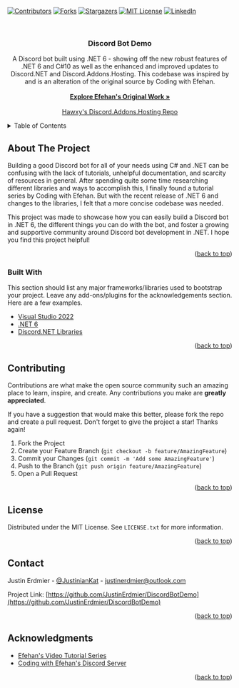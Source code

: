 <div id="top"></div>
<!--
*** Thanks for checking out my Discord Bot Demo. If you have a suggestion
*** that would make this better, please fork the repo and create a pull request.
*** Don't forget to give the project a star!
*** Thanks again!
-->



<!-- PROJECT SHIELDS -->
<!--
*** I'm using markdown "reference style" links for readability.
*** Reference links are enclosed in brackets [ ] instead of parentheses ( ).
*** See the bottom of this document for the declaration of the reference variables
*** for contributors-url, forks-url, etc. This is an optional, concise syntax you may use.
*** https://www.markdownguide.org/basic-syntax/#reference-style-links
-->



<!-- ReadMe Template Author -->
<!--
*** The template I am using tho structure and build this ReadMe was published by othneildrew.
*** Some text may be carried over if it applies to the current context. 
-->

[![Contributors][contributors-shield]][contributors-url]
[![Forks][forks-shield]][forks-url]
[![Stargazers][stars-shield]][stars-url]
[![MIT License][license-shield]][license-url]
[![LinkedIn][linkedin-shield]][linkedin-url]



<br />
<div align="center">

  <h3 align="center">Discord Bot Demo</h3>

  <p align="center">
    A Discord bot built using .NET 6 - showing off the new robust features of .NET 6 and C#10 as well as
    the enhanced and improved updates to Discord.NET and Discord.Addons.Hosting. This codebase was inspired
    by and is an alteration of the original source by Coding with Efehan.
    <br />
    <br />
    <a href="https://github.com/Coding-with-Efehan/Watermelon-DNBDS"><strong>Explore Efehan's Original Work »</strong></a>
    <br />
    <br />
    <a href="https://github.com/Hawxy/Discord.Addons.Hosting">Hawxy's Discord.Addons.Hosting Repo</a>
  </p>
</div>



<details>
  <summary>Table of Contents</summary>
  <ol>
    <li>
      <a href="#about-the-project">About The Project</a>
      <ul>
        <li><a href="#built-with">Built With</a></li>
      </ul>
    </li>
    <!-- <li>
      <a href="#getting-started">Getting Started</a>
      <ul>
        <li><a href="#prerequisites">Prerequisites</a></li>
        <li><a href="#installation">Installation</a></li>
      </ul>
    </li> -->
    <li><a href="#usage">Usage</a></li>
    <li><a href="#roadmap">Roadmap</a></li>
    <li><a href="#contributing">Contributing</a></li>
    <li><a href="#license">License</a></li>
    <li><a href="#contact">Contact</a></li>
    <li><a href="#acknowledgments">Acknowledgments</a></li>
  </ol>
</details>



<!-- ABOUT THE PROJECT -->
## About The Project


Building a good Discord bot for all of your needs using C# and .NET can be confusing with the lack of tutorials, unhelpful documentation, and scarcity of 
resources in general. After spending quite some time researching different libraries and ways to accomplish this, I finally found a tutorial series by
Coding with Efehan. But with the recent release of .NET 6 and changes to the libraries, I felt that a more concise codebase was needed.

This project was made to showcase how you can easily build a Discord bot in .NET 6, the different things you can do with the bot, and foster a growing
and supportive community around Discord bot development in .NET. I hope you find this project helpful!

<p align="right">(<a href="#top">back to top</a>)</p>



### Built With

This section should list any major frameworks/libraries used to bootstrap your project. Leave any add-ons/plugins for the acknowledgements section. Here are a few examples.

* [Visual Studio 2022](https://visualstudio.microsoft.com/vs/)
* [.NET 6](https://dotnet.microsoft.com/download/dotnet/6.0)
* [Discord.NET Libraries](https://github.com/discord-net)

<p align="right">(<a href="#top">back to top</a>)</p>



<!-- GETTING STARTED
## Getting Started

There are a few ways you can utilize this resource

### Prerequisites

This is an example of how to list things you need to use the software and how to install them.
* npm
  ```sh
  npm install npm@latest -g
  ```

### Installation

_Below is an example of how you can instruct your audience on installing and setting up your app. This template doesn't rely on any external dependencies or services._

1. Get a free API Key at [https://example.com](https://example.com)
2. Clone the repo
   ```sh
   git clone https://github.com/your_username_/Project-Name.git
   ```
3. Install NPM packages
   ```sh
   npm install
   ```
4. Enter your API in `config.js`
   ```js
   const API_KEY = 'ENTER YOUR API';
   ```

<p align="right">(<a href="#top">back to top</a>)</p>
-->



<!-- CONTRIBUTING -->
## Contributing

Contributions are what make the open source community such an amazing place to learn, inspire, and create. Any contributions you make are **greatly appreciated**.

If you have a suggestion that would make this better, please fork the repo and create a pull request. Don't forget to give the project a star! Thanks again!

1. Fork the Project
2. Create your Feature Branch (`git checkout -b feature/AmazingFeature`)
3. Commit your Changes (`git commit -m 'Add some AmazingFeature'`)
4. Push to the Branch (`git push origin feature/AmazingFeature`)
5. Open a Pull Request

<p align="right">(<a href="#top">back to top</a>)</p>



<!-- LICENSE -->
## License

Distributed under the MIT License. See `LICENSE.txt` for more information.

<p align="right">(<a href="#top">back to top</a>)</p>



<!-- CONTACT -->
## Contact

Justin Erdmier - [@JustinianKat](https://twitter.com/JustinianKat) - justinerdmier@outlook.com

Project Link: [https://github.com/JustinErdmier/DiscordBotDemo](https://github.com/JustinErdmier/DiscordBotDemo)

<p align="right">(<a href="#top">back to top</a>)</p>



<!-- ACKNOWLEDGMENTS -->
## Acknowledgments

* [Efehan's Video Tutorial Series](https://www.youtube.com/playlist?list=PLaqoc7lYL3ZDCDT9TcP_5hEKuWQl7zudR)
* [Coding with Efehan's Discord Server](https://discord.gg/xCdfreeNas)

<p align="right">(<a href="#top">back to top</a>)</p>



<!-- MARKDOWN LINKS & IMAGES -->
<!-- https://www.markdownguide.org/basic-syntax/#reference-style-links -->
[contributors-shield]: https://img.shields.io/github/contributors/othneildrew/Best-README-Template.svg?style=for-the-badge
[contributors-url]: https://github.com/JustinErdmier/DiscordBotDemo/graphs/contributors
[forks-shield]: https://img.shields.io/github/forks/othneildrew/Best-README-Template.svg?style=for-the-badge
[forks-url]: https://github.com/JustinErdmier/DiscordBotDemo/network/members
[stars-shield]: https://img.shields.io/github/stars/othneildrew/Best-README-Template.svg?style=for-the-badge
[stars-url]: https://github.com/JustinErdmier/DiscordBotDemo/stargazers
[license-shield]: https://img.shields.io/github/license/othneildrew/Best-README-Template.svg?style=for-the-badge
[license-url]: https://github.com/JustinErdmier/DiscordBotDemo/blob/main/LICENSE
[linkedin-shield]: https://img.shields.io/badge/-LinkedIn-black.svg?style=for-the-badge&logo=linkedin&colorB=555
[linkedin-url]: https://www.linkedin.com/in/justinerdmier/
